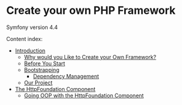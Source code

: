 # Create your own PHP Framework

Symfony version 4.4

Content index:

* [Introduction](/docs/01-introduction)
  * [Why would you Like to Create your Own Framework?](/docs/01-introduction#why-would-you-like-to-create-your-own-framework)
  * [Before You Start](/docs/01-introduction#before-you-start)
  * [Bootstrapping](/docs/01-introduction#bootstraping)
    * [Dependency Management](/docs/01-introduction#dependency-management)
  * [Our Project](/docs/01-introduction#our-project)
* [The HttpFoundation Component](/docs/02-the-http-foundation-component)
  * [Going OOP with the HttpFoundation Component](/docs/02-the-http-foundation-component#going-oop-with-the-http-foundation-component)
